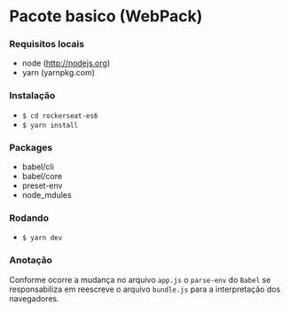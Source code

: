 # Pacote basico (WebPack)

### Requisitos locais
* node (http://nodejs.org)
* yarn (yarnpkg.com)


### Instalação
* `$ cd rockerseat-es6`
* `$ yarn install`

### Packages
* babel/cli
* babel/core
* preset-env
* node_mdules

### Rodando
* `$ yarn dev` 

### Anotação
Conforme ocorre a mudança no arquivo `app.js` o `parse-env` do `Babel` se responsabiliza em reescreve o arquivo `bundle.js` para a interpretação dos navegadores.